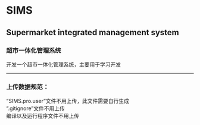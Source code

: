 # SIMS
## Supermarket integrated management system
### 超市一体化管理系统
开发一个超市一体化管理系统，主要用于学习开发


---
### 上传数据规范：
“SIMS.pro.user”文件不用上传，此文件需要自行生成  
“.gitignore”文件不用上传  
编译以及运行程序文件不用上传  